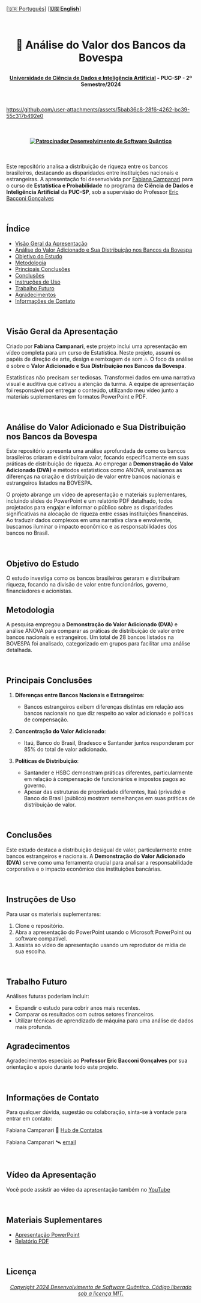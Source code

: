 
 \[[🇧🇷 Português](README.pt_BR.md)\] \[**[🇺🇸 English](README.md)**\]

 <br>

  <!--  START HEADER  -->   

  # <p align="center"> 🏦 Análise do Valor dos Bancos da Bovespa
  #### <p align="center"> [Universidade de Ciência de Dados e Inteligência Artificial]() - PUC-SP - 2º Semestre/2024

<br>

https://github.com/user-attachments/assets/5bab36c8-28f6-4262-bc39-55c317b492e0

<br>

#### <p align="center"> [![Patrocinador Desenvolvimento de Software Quântico](https://img.shields.io/badge/Sponsor-Quantum%20Software%20Development-brightgreen?logo=GitHub)](https://github.com/sponsors/Quantum-Software-Development)

<br>

Este repositório analisa a distribuição de riqueza entre os bancos brasileiros, destacando as disparidades entre instituições nacionais e estrangeiras. A apresentação foi desenvolvida por [Fabiana Campanari](https://github.com/FabianaCampanari) para o curso de **Estatística e Probabilidade** no programa de **Ciência de Dados e Inteligência Artificial** da **PUC-SP**, sob a supervisão do Professor [Eric Bacconi Gonçalves](https://www.linkedin.com/in/eric-bacconi-423137/)


<br>

## Índice
- [Visão Geral da Apresentação](#visão-geral-da-apresentação)
- [Análise do Valor Adicionado e Sua Distribuição nos Bancos da Bovespa](#análise-do-valor-adicionado-e-sua-distribuição-nos-bancos-da-bovespa)
- [Objetivo do Estudo](#objetivo-do-estudo)
- [Metodologia](#metodologia)
- [Principais Conclusões](#principais-conclusões)
- [Conclusões](#conclusões)
- [Instruções de Uso](#instruções-de-uso)
- [Trabalho Futuro](#trabalho-futuro)
- [Agradecimentos](#agradecimentos)
- [Informações de Contato](#informações-de-contato)

  
<br>

## Visão Geral da Apresentação

Criado por **Fabiana Campanari**, este projeto inclui uma apresentação em vídeo completa para um curso de Estatística. Neste projeto, assumi os papéis de direção de arte, design e remixagem de som 🎶. O foco da análise é sobre o **Valor Adicionado e Sua Distribuição nos Bancos da Bovespa**.

Estatísticas não precisam ser tediosas. Transformei dados em uma narrativa visual e auditiva que cativou a atenção da turma. A equipe de apresentação foi responsável por entregar o conteúdo, utilizando meu vídeo junto a materiais suplementares em formatos PowerPoint e PDF.


<br>

## Análise do Valor Adicionado e Sua Distribuição nos Bancos da Bovespa

Este repositório apresenta uma análise aprofundada de como os bancos brasileiros criaram e distribuíram valor, focando especificamente em suas práticas de distribuição de riqueza. Ao empregar a **Demonstração do Valor Adicionado (DVA)** e métodos estatísticos como ANOVA, analisamos as diferenças na criação e distribuição de valor entre bancos nacionais e estrangeiros listados na BOVESPA.

O projeto abrange um vídeo de apresentação e materiais suplementares, incluindo slides do PowerPoint e um relatório PDF detalhado, todos projetados para engajar e informar o público sobre as disparidades significativas na alocação de riqueza entre essas instituições financeiras. Ao traduzir dados complexos em uma narrativa clara e envolvente, buscamos iluminar o impacto econômico e as responsabilidades dos bancos no Brasil.



<br>

## Objetivo do Estudo

O estudo investiga como os bancos brasileiros geraram e distribuíram riqueza, focando na divisão de valor entre funcionários, governo, financiadores e acionistas.

## Metodologia
A pesquisa empregou a **Demonstração do Valor Adicionado (DVA)** e análise ANOVA para comparar as práticas de distribuição de valor entre bancos nacionais e estrangeiros. Um total de 28 bancos listados na BOVESPA foi analisado, categorizado em grupos para facilitar uma análise detalhada.



<br>

## Principais Conclusões
1. **Diferenças entre Bancos Nacionais e Estrangeiros**:
   - Bancos estrangeiros exibem diferenças distintas em relação aos bancos nacionais no que diz respeito ao valor adicionado e políticas de compensação.
   
2. **Concentração do Valor Adicionado**:
   - Itaú, Banco do Brasil, Bradesco e Santander juntos responderam por 85% do total de valor adicionado.
   
3. **Políticas de Distribuição**:
   - Santander e HSBC demonstram práticas diferentes, particularmente em relação à compensação de funcionários e impostos pagos ao governo.
   - Apesar das estruturas de propriedade diferentes, Itaú (privado) e Banco do Brasil (público) mostram semelhanças em suas práticas de distribuição de valor.



<br>

## Conclusões
Este estudo destaca a distribuição desigual de valor, particularmente entre bancos estrangeiros e nacionais. A **Demonstração do Valor Adicionado (DVA)** serve como uma ferramenta crucial para analisar a responsabilidade corporativa e o impacto econômico das instituições bancárias.


<br>


## Instruções de Uso

Para usar os materiais suplementares:
1. Clone o repositório.
2. Abra a apresentação do PowerPoint usando o Microsoft PowerPoint ou software compatível.
3. Assista ao vídeo de apresentação usando um reprodutor de mídia de sua escolha.


<br>


## Trabalho Futuro

Análises futuras poderiam incluir:
- Expandir o estudo para cobrir anos mais recentes.
- Comparar os resultados com outros setores financeiros.
- Utilizar técnicas de aprendizado de máquina para uma análise de dados mais profunda.



## Agradecimentos

Agradecimentos especiais ao **Professor Eric Bacconi Gonçalves** por sua orientação e apoio durante todo este projeto.



<br>

## Informações de Contato

Para qualquer dúvida, sugestão ou colaboração, sinta-se à vontade para entrar em contato:

Fabiana Campanari 🚀 [Hub de Contatos](https://linktr.ee/fabianacampanari)

Fabiana Campanari 🛰️ [email](mailto:fabicampanari@proton.me)


<br>
 

## Vídeo da Apresentação

Você pode assistir ao vídeo da apresentação também no [YouTube]()


<br>


## Materiais Suplementares

- [Apresentação PowerPoint](#)
- [Relatório PDF](#)


<br>
  

## Licença

###### <p align="center"> [Copyright 2024 Desenvolvimento de Software Quântico. Código liberado sob a licença MIT.](https://github.com/Quantum-Software-Development/README/blob/161b677c5a791f0ca8219b8e934f1cf353d5b85d/LICENSE)
